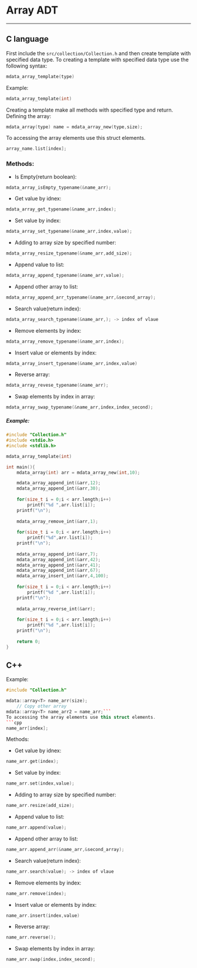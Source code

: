 # Array ADT
----------------------------
## C language
First include the `src/collection/Collection.h` and then create template with specified data type.
To creating a template with specified data type use the following syntax:
```c
mdata_array_template(type)
```
Example:
```c
mdata_array_template(int)
```
Creating a template make all methods with specified type and return.  
Defining the array:
```c
mdata_array(type) name = mdata_array_new(type,size);
```
To accessing the array elements use this struct elements.
```c 
array_name.list[index];
```
### Methods:  
* Is Empty(return boolean):
 ```c
 mdata_array_isEmpty_typename(&name_arr);
```
* Get value by idnex:
``` c
mdata_array_get_typename(&name_arr,index);
```
* Set value by index:
 ```c
 mdata_array_set_typename(&name_arr,index,value);
```
* Adding to array size by specified number:
 ```c
 mdata_array_resize_typename(&name_arr,add_size);
```
* Append value to list:
 ```c
 mdata_array_append_typename(&name_arr,value);
```
* Append other array to list:
 ```c
 mdata_array_append_arr_typename(&name_arr,&second_array);
```
* Search value(return index):
 ```c
mdata_array_search_typename(&name_arr,); -> index of vlaue
```
* Remove elements by index:
 ```c
mdata_array_remove_typename(&name_arr,index);
```
* Insert value or elements by index:
 ```c
mdata_array_insert_typename(&name_arr,index,value)
```
* Reverse array:
 ```c
mdata_array_revese_typename(&name_arr);
```
* Swap elements by index in array:
```c
mdata_array_swap_typename(&name_arr,index,index_second);
```

##### Example:  
```c
#include "Collection.h"
#include <stdio.h>
#include <stdlib.h>

mdata_array_template(int)

int main(){
	mdata_array(int) arr = mdata_array_new(int,10);

	mdata_array_append_int(&arr,12);
    mdata_array_append_int(&arr,30);
    
	for(size_t i = 0;i < arr.length;i++)
    	printf("%d ",arr.list[i]);
    printf("\n");
    
	mdata_array_remove_int(&arr,1);
    
	for(size_t i = 0;i < arr.length;i++)
    	printf("%d",arr.list[i]);
    printf("\n");
    
	mdata_array_append_int(&arr,7);
    mdata_array_append_int(&arr,42);
    mdata_array_append_int(&arr,41);
    mdata_array_append_int(&arr,67);
    mdata_array_insert_int(&arr,4,100);
    
	for(size_t i = 0;i < arr.length;i++)
    	printf("%d ",arr.list[i]);
    printf("\n");
    
	mdata_array_reverse_int(&arr);
    
	for(size_t i = 0;i < arr.length;i++)
    	printf("%d ",arr.list[i]);
    printf("\n");
	
	return 0;
}
```

## C++

Example:
```cpp
#include "Collection.h"

mdata::array<T> name_arr(size);
	// Copy other array
mdata::array<T> name_arr2 = name_arr;```
To accessing the array elements use this struct elements.
```cpp
name_arr[index];
```

Methods:
* Get value by idnex:
``` c
name_arr.get(index);
```
* Set value by index:
 ```c
 name_arr.set(index,value);
```
* Adding to array size by specified number:
 ```c
name_arr.resize(add_size);
```
* Append value to list:
 ```c
name_arr.append(value);
```
* Append other array to list:
 ```c
name_arr.append_arr(&name_arr,&second_array);
```
* Search value(return index):<T>
 ```c
name_arr.search(value); -> index of vlaue
```
* Remove elements by index:
 ```c
name_arr.remove(index);
```
* Insert value or elements by index:
 ```c
name_arr.insert(index,value)
```
* Reverse array:
 ```c
name_arr.reverse();
```
* Swap elements by index in array:
 ```c
name_arr.swap(index,index_second);
```
